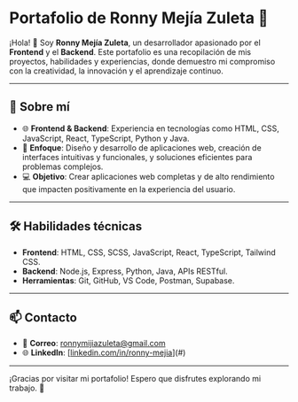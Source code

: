 # Portafolio de Ronny Mejía Zuleta 🌟

¡Hola! 👋 Soy **Ronny Mejía Zuleta**, un desarrollador apasionado por el **Frontend** y el **Backend**. Este portafolio es una recopilación de mis proyectos, habilidades y experiencias, donde demuestro mi compromiso con la creatividad, la innovación y el aprendizaje continuo.

---

## 🚀 Sobre mí
- 🌐 **Frontend & Backend**: Experiencia en tecnologías como HTML, CSS, JavaScript, React, TypeScript, Python y Java.
- 🎯 **Enfoque**: Diseño y desarrollo de aplicaciones web, creación de interfaces intuitivas y funcionales, y soluciones eficientes para problemas complejos.
- 💻 **Objetivo**: Crear aplicaciones web completas y de alto rendimiento que impacten positivamente en la experiencia del usuario.

---

## 🛠️ Habilidades técnicas
- **Frontend**: HTML, CSS, SCSS, JavaScript, React, TypeScript, Tailwind CSS.
- **Backend**: Node.js, Express, Python, Java, APIs RESTful.
- **Herramientas**: Git, GitHub, VS Code, Postman, Supabase.

---

## 📫 Contacto
- 📧 **Correo**: [ronnymijiazuleta@gmail.com](mailto:ronnymijiazuleta@gmail.com)
- 🌐 **LinkedIn**: [[linkedin.com/in/ronny-mejia](https://www.linkedin.com/in/ronny-ma11-zuleta/)](#)

---

¡Gracias por visitar mi portafolio! Espero que disfrutes explorando mi trabajo. 🚀
